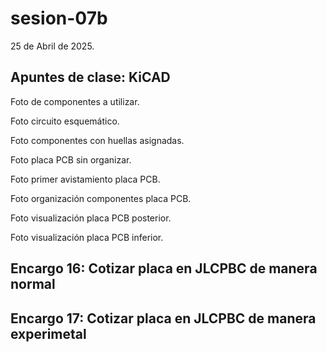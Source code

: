 # sesion-07b

25 de Abril de 2025.

## Apuntes  de clase: KiCAD

Foto de componentes a utilizar.


Foto circuito esquemático.


Foto componentes con huellas asignadas.


Foto placa PCB sin organizar.


Foto primer avistamiento placa PCB.


Foto organización componentes placa PCB.


Foto visualización placa PCB posterior.


Foto visualización placa PCB inferior.


## Encargo 16: Cotizar placa en JLCPBC de manera normal

## Encargo 17: Cotizar placa en JLCPBC de manera experimetal


